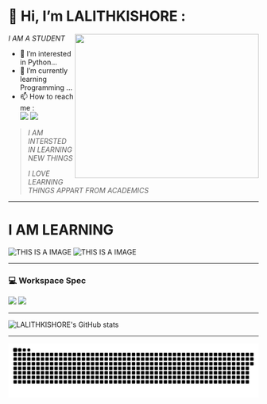 #  👋 Hi, **I’m LALITHKISHORE** :
<img align="right" width="370" height="290" src="https://i.pinimg.com/originals/47/f0/34/47f0342cec72b800463bf003eac1257e.gif">

*I AM A STUDENT*
- 👀 I’m interested in Python...
- 🌱 I’m currently learning Programming ...
- 📫 How to reach me :
<br  />[<img src="https://img.shields.io/badge/LinkedIn-0077B5?style=for-the-badge&logo=linkedin&logoColor=white" />](https://www.linkedin.com/in/lalith-kishore-453a70330?utm_source=share&utm_campaign=share_via&utm_content=profile&utm_medium=android_app) [<img src="https://img.shields.io/badge/Instagram-E4405F?style=for-the-badge&logo=instagram&logoColor=white" /> ](https://www.instagram.com/lalith___lk/profilecard/?igsh=MTQxODFsZWxueWVvYQ==)

> *I AM INTERSTED IN LEARNING NEW THINGS*
> 
> *I LOVE LEARNING THINGS APPART FROM ACADEMICS*


---
   #    I AM LEARNING 
![*THIS IS A IMAGE*](https://img.icons8.com/fluency/48/python.png)
![*THIS IS A IMAGE* ](https://img.icons8.com/color/48/000000/html-5.png )

------------



### 💻 Workspace Spec
<img height="30" src="https://img.shields.io/badge/NVIDIA-GTX4050-76B900?style=for-the-badge&logo=nvidia&logoColor=white"/>
<img src="https://img.shields.io/badge/Windows-HP_VICTUS-0078D6?style=for-the-badge&logo=windows&logoColor=white" />

-----------
![LALITHKISHORE's GitHub stats](https://github-readme-stats.vercel.app/api?username=lalithkishore1224&theme=dark&show_icons=true&&hide=issues,contribs)

----------
<picture>
  <source media="(prefers-color-scheme: dark)" srcset="https://raw.githubusercontent.com/sven-bo/sven-bo/output/github-contribution-grid-snake-dark.svg">
  <source media="(prefers-color-scheme: light)" srcset="https://raw.githubusercontent.com/sven-bo/sven-bo/output/github-contribution-grid-snake.svg">
  <img alt="github contribution grid snake animation" src="https://raw.githubusercontent.com/sven-bo/sven-bo/output/github-contribution-grid-snake.svg">
</picture>

<!---
Lalithkishore1224/Lalithkishore1224 is a ✨ special ✨ repository because its `README.md` (this file) appears on your GitHub profile.
You can click the Preview link to take a look at your changes.
--->

